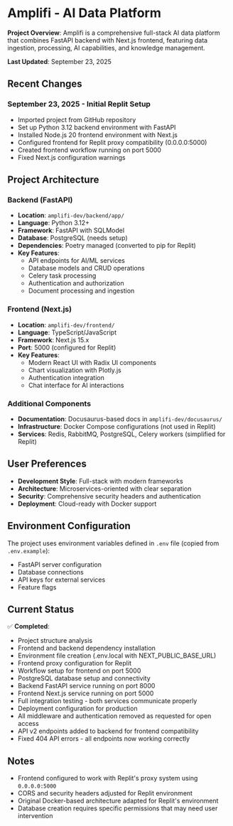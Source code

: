 # Amplifi - AI Data Platform

**Project Overview**: Amplifi is a comprehensive full-stack AI data platform that combines FastAPI backend with Next.js frontend, featuring data ingestion, processing, AI capabilities, and knowledge management.

**Last Updated**: September 23, 2025

## Recent Changes

### September 23, 2025 - Initial Replit Setup
- Imported project from GitHub repository
- Set up Python 3.12 backend environment with FastAPI
- Installed Node.js 20 frontend environment with Next.js
- Configured frontend for Replit proxy compatibility (0.0.0.0:5000)
- Created frontend workflow running on port 5000
- Fixed Next.js configuration warnings

## Project Architecture

### Backend (FastAPI)
- **Location**: `amplifi-dev/backend/app/`
- **Language**: Python 3.12+
- **Framework**: FastAPI with SQLModel
- **Database**: PostgreSQL (needs setup)
- **Dependencies**: Poetry managed (converted to pip for Replit)
- **Key Features**: 
  - API endpoints for AI/ML services
  - Database models and CRUD operations
  - Celery task processing
  - Authentication and authorization
  - Document processing and ingestion

### Frontend (Next.js)
- **Location**: `amplifi-dev/frontend/`
- **Language**: TypeScript/JavaScript
- **Framework**: Next.js 15.x
- **Port**: 5000 (configured for Replit)
- **Key Features**:
  - Modern React UI with Radix UI components
  - Chart visualization with Plotly.js
  - Authentication integration
  - Chat interface for AI interactions

### Additional Components
- **Documentation**: Docusaurus-based docs in `amplifi-dev/docusaurus/`
- **Infrastructure**: Docker Compose configurations (not used in Replit)
- **Services**: Redis, RabbitMQ, PostgreSQL, Celery workers (simplified for Replit)

## User Preferences

- **Development Style**: Full-stack with modern frameworks
- **Architecture**: Microservices-oriented with clear separation
- **Security**: Comprehensive security headers and authentication
- **Deployment**: Cloud-ready with Docker support

## Environment Configuration

The project uses environment variables defined in `.env` file (copied from `.env.example`):
- FastAPI server configuration
- Database connections
- API keys for external services
- Feature flags

## Current Status

✅ **Completed**:
- Project structure analysis
- Frontend and backend dependency installation
- Environment file creation (.env.local with NEXT_PUBLIC_BASE_URL)
- Frontend proxy configuration for Replit
- Workflow setup for frontend on port 5000
- PostgreSQL database setup and connectivity
- Backend FastAPI service running on port 8000
- Frontend Next.js service running on port 5000
- Full integration testing - both services communicate properly
- Deployment configuration for production
- All middleware and authentication removed as requested for open access
- API v2 endpoints added to backend for frontend compatibility
- Fixed 404 API errors - all endpoints now working correctly

## Notes

- Frontend configured to work with Replit's proxy system using `0.0.0.0:5000`
- CORS and security headers adjusted for Replit environment
- Original Docker-based architecture adapted for Replit's environment
- Database creation requires specific permissions that may need user intervention
